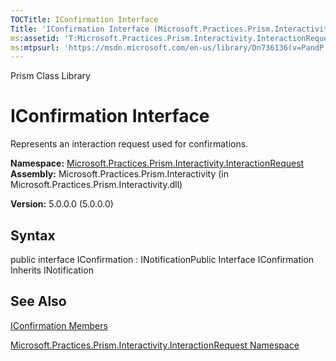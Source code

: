 ```yaml
---
TOCTitle: IConfirmation Interface
Title: 'IConfirmation Interface (Microsoft.Practices.Prism.Interactivity.InteractionRequest)'
ms:assetid: 'T:Microsoft.Practices.Prism.Interactivity.InteractionRequest.IConfirmation'
ms:mtpsurl: 'https://msdn.microsoft.com/en-us/library/Dn736136(v=PandP.50)'
---
```


Prism Class Library

IConfirmation Interface
=======================

Represents an interaction request used for confirmations.

**Namespace:** [Microsoft.Practices.Prism.Interactivity.InteractionRequest](https://msdn.microsoft.com/library/microsoft.practices.prism.interactivity.interactionrequest)
**Assembly:** Microsoft.Practices.Prism.Interactivity (in Microsoft.Practices.Prism.Interactivity.dll)

**Version:** 5.0.0.0 (5.0.0.0)

## Syntax


public interface IConfirmation : INotificationPublic Interface IConfirmation Inherits INotification

See Also
--------


[IConfirmation Members](https://msdn.microsoft.com/allmembers.t:microsoft.practices.prism.interactivity.interactionrequest.iconfirmation)

[Microsoft.Practices.Prism.Interactivity.InteractionRequest Namespace](https://msdn.microsoft.com/library/microsoft.practices.prism.interactivity.interactionrequest)
